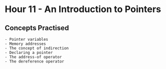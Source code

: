 # Hour 11 - An Introduction to Pointers


## Concepts Practised 

    - Pointer variables
    - Memory addresses
    - The concept of indirection
    - Declaring a pointer
    - The address-of operator
    - The dereference operator